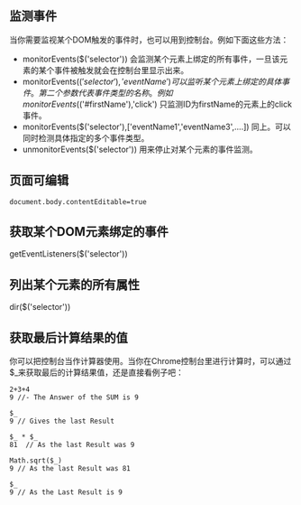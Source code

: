 ## 监测事件
当你需要监视某个DOM触发的事件时，也可以用到控制台。例如下面这些方法：
- monitorEvents($('selector')) 会监测某个元素上绑定的所有事件，一旦该元素的某个事件被触发就会在控制台里显示出来。
-  monitorEvents($('selector'),'eventName') 可以监听某个元素上绑定的具体事件。第二个参数代表事件类型的名称。例如 monitorEvents($('#firstName'),'click') 只监测ID为firstName的元素上的click事件。
- monitorEvents($('selector'),['eventName1','eventName3',….]) 同上。可以同时检测具体指定的多个事件类型。
- unmonitorEvents($('selector')) 用来停止对某个元素的事件监测。
  

## 页面可编辑

```
document.body.contentEditable=true
```

## 获取某个DOM元素绑定的事件

getEventListeners($('selector'))

## 列出某个元素的所有属性

dir($('selector')) 

## 获取最后计算结果的值

你可以把控制台当作计算器使用。当你在Chrome控制台里进行计算时，可以通过$_来获取最后的计算结果值，还是直接看例子吧：
```
2+3+4
9 //- The Answer of the SUM is 9

$_
9 // Gives the last Result

$_ * $_
81  // As the last Result was 9

Math.sqrt($_)
9 // As the last Result was 81

$_
9 // As the Last Result is 9
```
